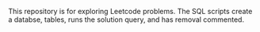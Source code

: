 This repository is for exploring Leetcode problems.
The SQL scripts create a databse, tables, runs the solution query, and has removal commented.
